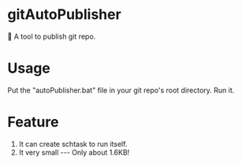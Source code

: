 # gitAutoPublisher
:ice_cube: A tool to publish git repo.
# Usage
Put the "autoPublisher.bat" file in your git repo's root directory.
Run it.
# Feature
1. It can create schtask to run itself.
2. It very small --- Only about 1.6KB!
